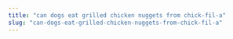```yaml
---
title: "can dogs eat grilled chicken nuggets from chick-fil-a"
slug: "can-dogs-eat-grilled-chicken-nuggets-from-chick-fil-a"
---
```


